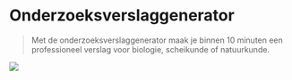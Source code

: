 # Onderzoeksverslaggenerator
> Met de onderzoeksverslaggenerator maak je binnen 10 minuten een professioneel verslag voor biologie, scheikunde of natuurkunde.

![](bg-pattern.png)
